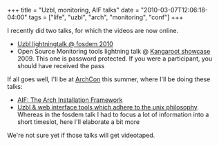 +++
title = "Uzbl, monitoring, AIF talks"
date = "2010-03-07T12:06:18-04:00"
tags = ["life", "uzbl", "arch", "monitoring", "conf"]
+++
<p>I recently did two talks, for which the videos are now online.</p>

<ul>

<li><a href="http://www.uzbl.org/news.php?id=25">Uzbl lightningtalk @ fosdem 2010</a></li>

<li>Open Source Monitoring tools lightning talk @ <a href="http://www.kangaroot-showcase.be/">Kangaroot showcase</a> 2009.  This one is password protected.  If you were a participant, you should have received the pass</li>

</ul>

<p>If all goes well, I'll be at <a href="http://www.archlinux.ca/archcon2010/">ArchCon</a> this summer, where I'll be doing these talks:</p>

<ul>

<li><a href="http://www.archlinux.ca/archcon2010/?p=67">AIF: The Arch Installation Framework</a></li>

<li><a href="http://www.archlinux.ca/archcon2010/?p=73">Uzbl & web interface tools which adhere to the unix philosophy</a>. Whereas in the fosdem talk I had to focus a lot of information into a short timeslot, here I'll elaborate a bit more</li>

</ul>

<p>We're not sure yet if those talks will get videotaped.<br />

<!--more--></p>

